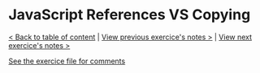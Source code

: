 # JavaScript References VS Copying

[< Back to table of content](../../README.md) |
[View previous exercice's notes >](../13-Slide.in.on.Scroll/Notes.md) |
[View next exercice's notes >](../15-LocalStorage/Notes.md)

[See the exercice file for comments](../../exercices/14-JavaScript.References.VS.Copying/index-MINE.html)
